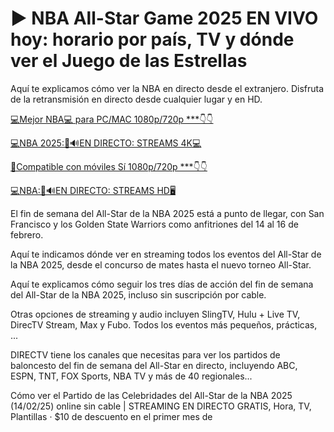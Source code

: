 # ▶ NBA All-Star Game 2025 EN VIVO hoy: horario por país, TV y dónde ver el Juego de las Estrellas

Aquí te explicamos cómo ver la NBA en directo desde el extranjero. Disfruta de la retransmisión en directo desde cualquier lugar y en HD.

[💻Mejor NBA💻 para PC/MAC 1080p/720p ***👇👇](https://tinyurl.com/mrxmbb3z)

[💻NBA 2025:📲🔊EN DIRECTO: STREAMS 4K💻](https://tinyurl.com/mrxmbb3z)

[📲Compatible con móviles Sí 1080p/720p ***👇👇](https://tinyurl.com/mrxmbb3z)

[💻NBA:📲🔊EN DIRECTO: STREAMS HD🖥](https://tinyurl.com/mrxmbb3z)

El fin de semana del All-Star de la NBA 2025 está a punto de llegar, con San Francisco y los Golden State Warriors como anfitriones del 14 al 16 de febrero.

Aquí te indicamos dónde ver en streaming todos los eventos del All-Star de la NBA 2025, desde el concurso de mates hasta el nuevo torneo All-Star.

Aquí te explicamos cómo seguir los tres días de acción del fin de semana del All-Star de la NBA 2025, incluso sin suscripción por cable.

Otras opciones de streaming y audio incluyen SlingTV, Hulu + Live TV, DirecTV Stream, Max y Fubo. Todos los eventos más pequeños, prácticas, ...

DIRECTV tiene los canales que necesitas para ver los partidos de baloncesto del fin de semana del All-Star en directo, incluyendo ABC, ESPN, TNT, FOX Sports, NBA TV y más de 40 regionales...

Cómo ver el Partido de las Celebridades del All-Star de la NBA 2025 (14/02/25) online sin cable | STREAMING EN DIRECTO GRATIS, Hora, TV, Plantillas · $10 de descuento en el primer mes de
